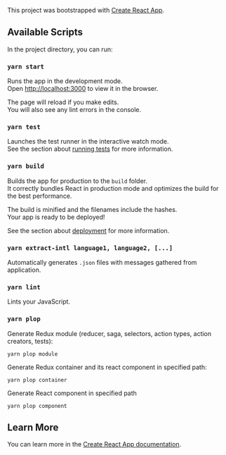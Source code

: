 This project was bootstrapped with [Create React App](https://github.com/facebook/create-react-app).

## Available Scripts

In the project directory, you can run:

### `yarn start`

Runs the app in the development mode.<br>
Open [http://localhost:3000](http://localhost:3000) to view it in the browser.

The page will reload if you make edits.<br>
You will also see any lint errors in the console.

### `yarn test`

Launches the test runner in the interactive watch mode.<br>
See the section about [running tests](https://facebook.github.io/create-react-app/docs/running-tests) for more information.

### `yarn build`

Builds the app for production to the `build` folder.<br>
It correctly bundles React in production mode and optimizes the build for the best performance.

The build is minified and the filenames include the hashes.<br>
Your app is ready to be deployed!

See the section about [deployment](https://facebook.github.io/create-react-app/docs/deployment) for more information.


### `yarn extract-intl language1, language2, [...]`

Automatically generates `.json` files with messages gathered from application.

### `yarn lint`

Lints your JavaScript.

### `yarn plop`

Generate Redux module (reducer, saga, selectors, action types, action creators, tests):
```Shell
yarn plop module
```

Generate Redux container and its react component in specified path:
```Shell
yarn plop container
```

Generate React component in specified path
```Shell
yarn plop component
```

## Learn More

You can learn more in the [Create React App documentation](https://facebook.github.io/create-react-app/docs/getting-started).

